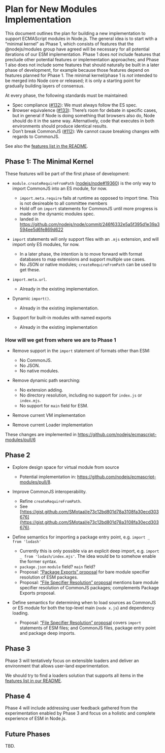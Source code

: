 # Plan for New Modules Implementation

This document outlines the plan for building a new implementation to support ECMAScript modules in Node.js. The general idea is to start with a “minimal kernel” as Phase 1, which consists of features that the @nodejs/modules group have agreed will be necessary for all potential iterations of our ESM implementation. Phase 1 does _not_ include features that preclude other potential features or implementation approaches; and Phase 1 also does not include some features that should naturally be built in a later phase of development, for example because those features depend on features planned for Phase 1. The minimal kernel/phase 1 is _not_ intended to be merged into Node core or released; it is only a starting point for gradually building layers of consensus.

At every phase, the following standards must be maintained:

* Spec compliance ([#132](https://github.com/nodejs/modules/issues/132)): We must always follow the ES spec.
* Browser equivalence ([#133](https://github.com/nodejs/modules/issues/133)): There’s room for debate in specific cases, but in general if Node is doing something that browsers also do, Node should do it in the same way. Alternatively, code that executes in both environments should produce identical results.
* Don’t break CommonJS ([#112](https://github.com/nodejs/modules/issues/112)): We cannot cause breaking changes with regards to CommonJS.

See also the [features list in the README](https://github.com/nodejs/modules#features).

## Phase 1: The Minimal Kernel

These features will be part of the first phase of development:

* `module.createRequireFromPath` ([nodejs/node#19360](https://github.com/nodejs/node/pull/19360)) is the only way to import CommonJS into an ES module, for now.
  - `import.meta.require` fails at runtime as opposed to import time. This is not desireable to all committee members
  - Hold off on `import` statements for CommonJS until more progress is made on the dynamic modules spec.
  - landed in https://github.com/nodejs/node/commit/246f6332e5a5f395d1e39a3594ee5d6fe869d622

* `import` statements will only support files with an `.mjs` extension, and will import only ES modules, for now.
  - In a later phase, the intention is to move forward with format databases to map extensions and support multiple use cases.
  - No JSON or native modules; `createRequireFromPath` can be used to get these.

* `import.meta.url`.
  - Already in the existing implementation.

* Dynamic `import()`.
  - Already in the existing implementation.

* Support for built-in modules with named exports
  - Already in the existing implementation

### How will we get from where we are to Phase 1

* Remove support in the `import` statement of formats other than ESM:
  - No CommonJS.
  - No JSON.
  - No native modules.

* Remove dynamic path searching:
  - No extension adding.
  - No directory resolution, including no support for `index.js` or `index.mjs`.
  - No support for `main` field for ESM.

* Remove current VM implementation

* Remove current Loader implementation

These changes are implemented in https://github.com/nodejs/ecmascript-modules/pull/6

## Phase 2

* Explore design space for virtual module from source
  - Potential implementation in: https://github.com/nodejs/ecmascript-modules/pull/8.

* Improve CommonJS interoperability.
  - Refine `createRequireFromPath`.
  - See [https://gist.github.com/SMotaal/e73c12bd801d78a3108fa30ecd303676](https://gist.github.com/SMotaal/e73c12bd801d78a3108fa30ecd303676).

* Define semantics for importing a package entry point, e.g. `import _ from 'lodash'`
  - Currently this is only possible via an explicit deep import, e.g. `import _ from 'lodash/index.mjs'`. The idea would be to somehow enable the former syntax.
  - `package.json` `module` field? `main` field?
  - Proposal: [“Package Exports” proposal](https://github.com/jkrems/proposal-pkg-exports) for bare module specifier resolution of ESM packages.
  - Proposal: [“File Specifier Resolution” proposal](https://github.com/GeoffreyBooth/node-import-file-specifier-resolution-proposal) mentions bare module specifier resolution of CommonJS packages; complements Package Exports proposal.
  
* Define semantics for determining when to load sources as CommonJS or ES module for both the top-level main (`node x.js`) and dependency loading.
  - Proposal: [“File Specifier Resolution” proposal](https://github.com/GeoffreyBooth/node-import-file-specifier-resolution-proposal) covers `import` statements of ESM files; and CommonJS files, package entry point and package deep imports.

## Phase 3

Phase 3 will tentatively focus on extensible loaders and deliver an environment that allows user-land experimentation.

We should try to find a loaders solution that supports all items in the [features list in our README](https://github.com/nodejs/modules/#features).

## Phase 4

Phase 4 will include addressing user feedback gathered from the experimentation enabled by Phase 3 and focus on a holistic and complete experience of ESM in Node.js.

## Future Phases

TBD.
